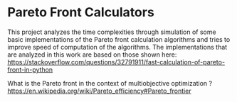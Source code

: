 # Pareto Front Calculators

This project analyzes the time complexities through simulation of some basic implementations of the Pareto front calculation algorithms and tries to improve speed of computation of the algorithms. The implementations that are analyzed in this work are based on those shown here: https://stackoverflow.com/questions/32791911/fast-calculation-of-pareto-front-in-python

What is the Pareto front in the context of multiobjective optimization ?
https://en.wikipedia.org/wiki/Pareto_efficiency#Pareto_frontier


